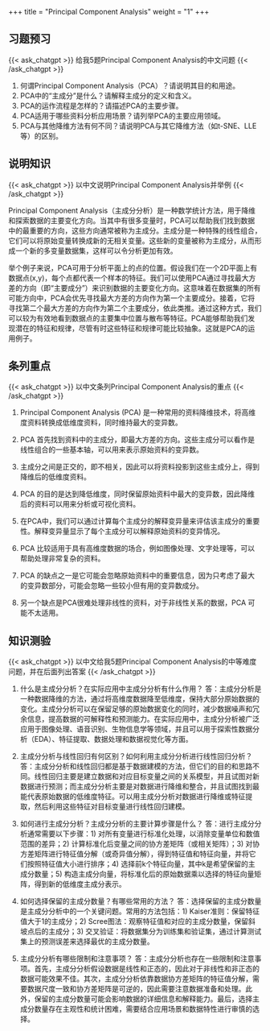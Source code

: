 +++
title = "Principal Component Analysis"
weight = "1"
+++
## 习题预习
{{< ask_chatgpt >}}
给我5题Principal Component Analysis的中文问题
{{< /ask_chatgpt >}}

1. 何谓Principal Component Analysis（PCA）？请说明其目的和用途。
2. PCA中的“主成分”是什么？请解释主成分的定义和含义。
3. PCA的运作流程是怎样的？请描述PCA的主要步骤。
4. PCA适用于哪些资料分析应用场景？请列举PCA的主要应用领域。
5. PCA与其他降维方法有何不同？请说明PCA与其它降维方法（如t-SNE、LLE等）的区别。   

## 说明知识
{{< ask_chatgpt >}}
以中文说明Principal Component Analysis并举例
{{< /ask_chatgpt >}}

Principal Component Analysis（主成分分析）是一种数学统计方法，用于降维和探索数据的主要变化方向。当其中有很多变量时，PCA可以帮助我们找到数据中的最重要的方向，这些方向通常被称为主成分。主成分是一种特殊的线性组合，它们可以将原始变量转换成新的无相关变量。这些新的变量被称为主成分，从而形成一个新的多变量数据集，这样可以令分析更加有效。

举个例子来说，PCA可用于分析平面上的点的位置。假设我们在一个2D平面上有数据点(x,y)，每个点都代表一个样本的特征。我们可以使用PCA通过寻找最大方差的方向（即“主要成分”）来识别数据的主要变化方向。这意味着在数据集的所有可能方向中，PCA会优先寻找最大方差的方向作为第一个主要成分。接着，它将寻找第二个最大方差的方向作为第二个主要成分，依此类推。通过这种方式，我们可以较为有效地看到数据点的主要集中位置与散布等特征。PCA能够帮助我们发现潜在的特征和规律，尽管有时这些特征和规律可能比较抽象。这就是PCA的运用例子。   

## 条列重点
{{< ask_chatgpt >}}
以中文条列Principal Component Analysis的重点
{{< /ask_chatgpt >}}

1. Principal Component Analysis (PCA) 是一种常用的资料降维技术，将高维度资料转换成低维度资料，同时维持最大的变异数。

2. PCA 首先找到资料中的主成分，即最大方差的方向。这些主成分可以看作是线性组合的一些基本轴，可以用来表示原始资料的变异数。

3. 主成分之间是正交的，即不相关，因此可以将资料投影到这些主成分上，得到降维后的低维度资料。

4. PCA 的目的是达到降低维度，同时保留原始资料中最大的变异数，因此降维后的资料可以用来分析或可视化资料。

5. 在PCA中，我们可以通过计算每个主成分的解释变异量来评估该主成分的重要性。解释变异量显示了每个主成分可以解释原始资料的变异情况。

6. PCA 比较适用于具有高维度数据的场合，例如图像处理、文字处理等，可以帮助处理非常复杂的资料。

7. PCA 的缺点之一是它可能会忽略原始资料中的重要信息，因为只考虑了最大的变异数部分，可能会忽略一些较小但有用的变异数成分。

8. 另一个缺点是PCA很难处理非线性的资料，对于非线性关系的数据，PCA 可能不太适用。   

## 知识测验
{{< ask_chatgpt >}}
以中文给我5题Principal Component Analysis的中等难度问题，并在后面列出答案
{{< /ask_chatgpt >}}

1. 什么是主成分分析？在实际应用中主成分分析有什么作用？
答：主成分分析是一种数据降维的方法，通过将高维度数据降至低维度，保持大部分原始数据的变化。主成分分析可以在保留足够的原始数据变化的同时，减少数据噪声和冗余信息，提高数据的可解释性和预测能力。在实际应用中，主成分分析被广泛应用于图像处理、语音识别、生物信息学等领域，并且可以用于探索性数据分析（EDA）、特征提取、数据处理和数据视觉化等方面。

2. 主成分分析与线性回归有何区别？如何利用主成分分析进行线性回归分析？
答：主成分分析和线性回归都是基于数据建模的方法，但它们的目的和思路不同。线性回归主要是建立数据和对应目标变量之间的关系模型，并且试图对新数据进行预测；而主成分分析主要是对数据进行降维和整合，并且试图找到最能代表原始数据的低维度特征。可以用主成分分析对数据进行降维或特征提取，然后利用这些特征对目标变量进行线性回归建模。

3. 如何进行主成分分析？主成分分析的主要计算步骤是什么？
答：进行主成分分析通常需要以下步骤：1) 对所有变量进行标准化处理，以消除变量单位和数值范围的差异；2) 计算标准化后变量之间的协方差矩阵（或相关矩阵）；3) 对协方差矩阵进行特征值分解（或奇异值分解），得到特征值和特征向量，并将它们按照特征值大小进行排序；4) 选择前k个特征向量，其中k是希望保留的主成分数量；5) 构造主成分向量，将标准化后的原始数据乘以选择的特征向量矩阵，得到新的低维度主成分表示。

4. 如何选择保留的主成分数量？有哪些常用的方法？
答：选择保留的主成分数量是主成分分析中的一个关键问题。常用的方法包括：1) Kaiser准则：保留特征值大于1的主成分；2) Scree图法：观察特征值和对应的主成分数量，保留斜坡点后的主成分；3) 交叉验证：将数据集分为训练集和验证集，通过计算测试集上的预测误差来选择最优的主成分数量。

5. 主成分分析有哪些限制和注意事项？
答：主成分分析也存在一些限制和注意事项。首先，主成分分析假设数据是线性和正态的，因此对于非线性和非正态的数据可能效果不佳。其次，主成分分析依靠数据协方差矩阵的特征值分解，需要数据尺度一致和协方差矩阵是可逆的，因此需要注意数据准备和处理。此外，保留的主成分数量可能会影响数据的详细信息和解释能力。最后，选择主成分数量存在主观性和统计困难，需要结合应用场景和数据特性进行审慎的选择。   

